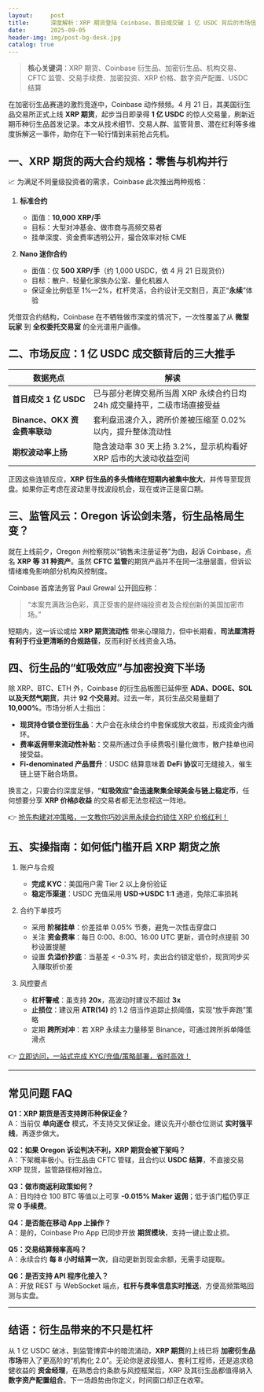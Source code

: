 ```yaml
---
layout:     post
title:      深度解析：XRP 期货登陆 Coinbase，首日成交破 1 亿 USDC 背后的市场信号与机遇
date:       2025-09-05
header-img: img/post-bg-desk.jpg
catalog: true
---
```


> **核心关键词**：XRP 期货、Coinbase 衍生品、加密衍生品、机构交易、CFTC 监管、交易手续费、加密投资、XRP 价格、数字资产配置、USDC 结算

在加密衍生品赛道的激烈竞逐中，Coinbase 动作频频。4 月 21 日，其美国衍生品交易所正式上线 **XRP 期货**，起步当日即录得 **1 亿 USDC** 的惊人交易量，刷新近期币种衍生品首发记录。本文从技术细节、交易人群、监管背景、潜在红利等多维度拆解这一事件，助你在下一轮行情到来前抢占先机。

## 一、XRP 期货的两大合约规格：零售与机构并行

📈 为满足不同量级投资者的需求，Coinbase 此次推出两种规格：

1. **标准合约**  
   - 面值：**10,000 XRP/手**
   - 目标：大型对冲基金、做市商与高频交易者
   - 挂单深度、资金费率透明公开，撮合效率对标 CME

2. **Nano 迷你合约**  
   - 面值：仅 **500 XRP/手**（约 1,000 USDC，依 4 月 21 日现货价）  
   - 目标：散户、轻量化家族办公室、量化机器人
   - 保证金比例低至 1%—2%，杠杆灵活，合约设计无交割日，真正“**永续**”体验

凭借双合约结构，Coinbase 在不牺牲做市深度的情况下，一次性覆盖了从 **微型玩家** 到 **全权委托交易室** 的全光谱用户画像。

## 二、市场反应：1 亿 USDC 成交额背后的三大推手

| 数据亮点 | 解读 |
| --- | --- |
| **首日成交 1 亿 USDC** | 已与部分老牌交易所当周 XRP 永续合约日均 24h 成交量持平，二级市场直接受益 |
| **Binance、OKX 资金费率联动** | 套利盘迅速介入，跨所价差被压缩至 0.02% 以内，提升整体流动性 |
| **期权波动率上扬** | 隐含波动率 30 天上扬 3.2%，显示机构看好 XRP 后市的大波动收益空间 |

正因这些连锁反应，**XRP 衍生品的多头情绪在短期内被集中放大**，并传导至现货盘。如果你正考虑在波动里寻找波段机会，现在或许正是窗口期。

## 三、监管风云：Oregon 诉讼剑未落，衍生品格局生变？

就在上线前夕，Oregon 州检察院以“销售未注册证券”为由，起诉 Coinbase，点名 **XRP 等 31 种资产**。虽然 **CFTC 监管**的期货产品并不在同一注册层面，但诉讼情绪难免影响部分机构风控制度。

Coinbase 首席法务官 Paul Grewal 公开回应称：

> “本案充满政治色彩，真正受害的是终端投资者及合规创新的美国加密市场。”

短期内，这一诉讼或给 **XRP 期货流动性** 带来心理阻力，但中长期看，**司法厘清将有利于行业更清晰的合规路径**，反而利好长线资金入场。

## 四、衍生品的“虹吸效应”与加密投资下半场

除 XRP、BTC、ETH 外，Coinbase 的衍生品板图已延伸至 **ADA、DOGE、SOL 以及天然气期货**，共计 **92 个交易对**。过去一年，其衍生品交易量翻了 **10,000%**。市场分析人士指出：

- **现货持仓锁仓至衍生品**：大户会在永续合约中套保或放大收益，形成资金内循环。  
- **费率返佣带来流动性补贴**：交易所通过负手续费吸引量化做市，散户挂单也间接受益。  
- **Fi-denominated 产品晋升**：USDC 结算意味着 **DeFi 协议**可无缝接入，催生链上链下融合场景。

换言之，只要合约深度足够，**“虹吸效应”会迅速聚集全球美金与链上稳定币**，任何想要分享 **XRP 价格β收益** 的交易者都无法忽视这一阵地。

👉 [抢先构建对冲策略，一文教你巧妙运用永续合约锁住 XRP 价格红利！](https://okxdog.com/)

## 五、实操指南：如何低门槛开启 XRP 期货之旅

1. 账户与合规  
   - **完成 KYC**：美国用户需 Tier 2 以上身份验证  
   - **稳定币渠道**：USDC 充值采用 **USD→USDC 1:1** 通道，免除汇率损耗

2. 合约下单技巧  
   - 采用 **阶梯挂单**：价差挂单 0.05% 节奏，避免一次性击穿盘口  
   - 关注 **资金费率**：每日 0:00、8:00、16:00 UTC 更新，调仓时点提前 30 秒设置提醒  
   - 设置 **负溢价抄底**：当基差 < -0.3% 时，卖出合约锁定低价，现货同步买入赚取折价差

3. 风控要点  
   - **杠杆警戒**：虽支持 **20x**，高波动时建议不超过 **3x**  
   - **止损位**：建议用 **ATR(14)** 的 1.2 倍当作追踪止损阈值，实现“放手奔跑”策略  
   - 定期 **跨所对冲**：若 XRP 永续主力量移至 Binance，可通过跨所拆单降低滑点

👉 [立即访问，一站式完成 KYC/充值/策略部署，省时高效！](https://okxdog.com/)

---

## 常见问题 FAQ

**Q1：XRP 期货是否支持跨币种保证金？**  
A：当前仅 **单向逐仓** 模式，不支持交叉保证金。建议先开小额仓位测试 **实时强平线**，再逐步做大。

**Q2：如果 Oregon 诉讼判决不利，XRP 期货会被下架吗？**  
A：下架概率极小。衍生品由 CFTC 管辖，且合约以 **USDC 结算**，不直接交易 XRP 现货，监管路径相对独立。

**Q3：做市商返利政策如何？**  
A：日均持仓 100 BTC 等值以上可享 **-0.015% Maker 返佣**；低于该门槛仍享正常 **0 手续费**。

**Q4：是否能在移动 App 上操作？**  
A：是的，Coinbase Pro App 已同步开放 **期货模块**，支持一键止盈止损。

**Q5：交易结算频率高吗？**  
A：永续合约 **每 8 小时结算一次**，自动更新到现金余额，无需手动提取。  

**Q6：是否支持 API 程序化接入？**  
A：开放 REST 与 WebSocket 端点，**杠杆与费率信息实时推送**，方便高频策略回测与实盘。

---

## 结语：衍生品带来的不只是杠杆

从 1 亿 USDC 破冰，到监管博弈中的暗流涌动，**XRP 期货**的上线已将 **加密衍生品市场**带入了更高阶的“机构化 2.0”。无论你是波段猎人、套利工程师，还是追求稳健收益的 **资金经理**，在熟悉合约条款与风控框架后，XRP 及其衍生品都值得纳入 **数字资产配置组合**。下一场趋势由你定义，时间窗口却正在收窄。